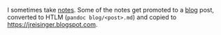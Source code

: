 I sometimes take [notes](notes). Some of the notes get promoted to a [blog](blog) post, converted to HTLM (`pandoc blog/<post>.md`) and copied to <https://jreisinger.blogspot.com>.
